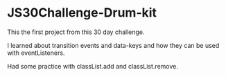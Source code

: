 # JS30Challenge-Drum-kit
This the first project from this 30 day challenge.

I learned about transition events and data-keys and how they can be used with eventListeners.

Had some practice with classList.add and classList.remove.

